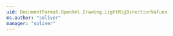 ```yaml
---
uid: DocumentFormat.OpenXml.Drawing.LightRigDirectionValues
ms.author: "soliver"
manager: "soliver"
---
```

